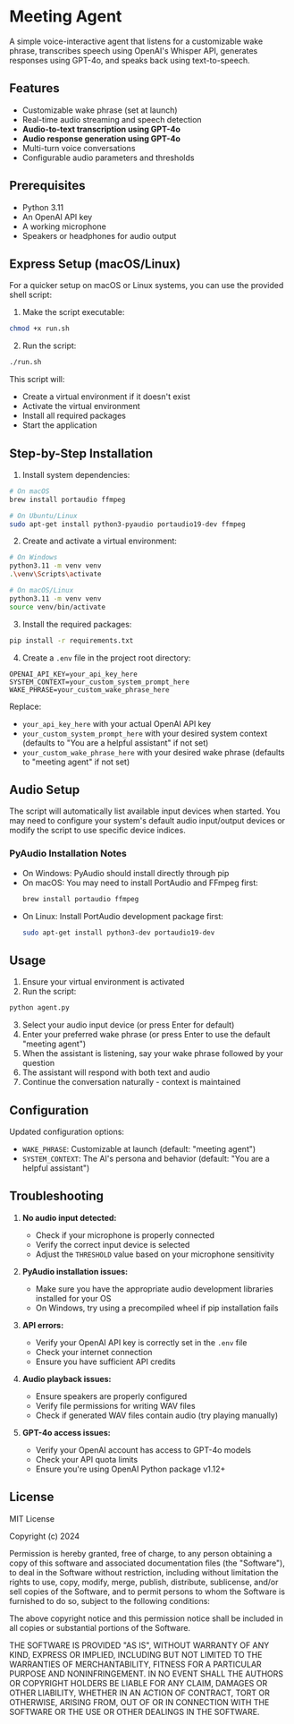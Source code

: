 # Meeting Agent

A simple voice-interactive agent that listens for a customizable wake phrase, transcribes speech using OpenAI's Whisper API, generates responses using GPT-4o, and speaks back using text-to-speech.

## Features

- Customizable wake phrase (set at launch)
- Real-time audio streaming and speech detection
- **Audio-to-text transcription using GPT-4o**
- **Audio response generation using GPT-4o**
- Multi-turn voice conversations
- Configurable audio parameters and thresholds

## Prerequisites

- Python 3.11
- An OpenAI API key
- A working microphone
- Speakers or headphones for audio output

## Express Setup (macOS/Linux)

For a quicker setup on macOS or Linux systems, you can use the provided shell script:

1. Make the script executable:
```bash
chmod +x run.sh
```

2. Run the script:
```bash
./run.sh
```

This script will:
- Create a virtual environment if it doesn't exist
- Activate the virtual environment
- Install all required packages
- Start the application

## Step-by-Step Installation

1. Install system dependencies:

```bash
# On macOS
brew install portaudio ffmpeg

# On Ubuntu/Linux
sudo apt-get install python3-pyaudio portaudio19-dev ffmpeg
```

2. Create and activate a virtual environment:

```bash
# On Windows
python3.11 -m venv venv
.\venv\Scripts\activate

# On macOS/Linux
python3.11 -m venv venv
source venv/bin/activate
```

3. Install the required packages:

```bash
pip install -r requirements.txt
```

4. Create a `.env` file in the project root directory:

```
OPENAI_API_KEY=your_api_key_here
SYSTEM_CONTEXT=your_custom_system_prompt_here
WAKE_PHRASE=your_custom_wake_phrase_here
```

Replace:
- `your_api_key_here` with your actual OpenAI API key
- `your_custom_system_prompt_here` with your desired system context (defaults to "You are a helpful assistant" if not set)
- `your_custom_wake_phrase_here` with your desired wake phrase (defaults to "meeting agent" if not set)

## Audio Setup

The script will automatically list available input devices when started. You may need to configure your system's default audio input/output devices or modify the script to use specific device indices.

### PyAudio Installation Notes

- On Windows: PyAudio should install directly through pip
- On macOS: You may need to install PortAudio and FFmpeg first:
  ```bash
  brew install portaudio ffmpeg
  ```
- On Linux: Install PortAudio development package first:
  ```bash
  sudo apt-get install python3-dev portaudio19-dev
  ```

## Usage

1. Ensure your virtual environment is activated
2. Run the script:

```bash
python agent.py
```

3. Select your audio input device (or press Enter for default)
4. Enter your preferred wake phrase (or press Enter to use the default "meeting agent")
5. When the assistant is listening, say your wake phrase followed by your question
6. The assistant will respond with both text and audio
7. Continue the conversation naturally - context is maintained

## Configuration

Updated configuration options:
- `WAKE_PHRASE`: Customizable at launch (default: "meeting agent")
- `SYSTEM_CONTEXT`: The AI's persona and behavior (default: "You are a helpful assistant")

## Troubleshooting

1. **No audio input detected:**
   - Check if your microphone is properly connected
   - Verify the correct input device is selected
   - Adjust the `THRESHOLD` value based on your microphone sensitivity

2. **PyAudio installation issues:**
   - Make sure you have the appropriate audio development libraries installed for your OS
   - On Windows, try using a precompiled wheel if pip installation fails

3. **API errors:**
   - Verify your OpenAI API key is correctly set in the `.env` file
   - Check your internet connection
   - Ensure you have sufficient API credits

4. **Audio playback issues:**
   - Ensure speakers are properly configured
   - Verify file permissions for writing WAV files
   - Check if generated WAV files contain audio (try playing manually)

5. **GPT-4o access issues:**
   - Verify your OpenAI account has access to GPT-4o models
   - Check your API quota limits
   - Ensure you're using OpenAI Python package v1.12+

## License

MIT License

Copyright (c) 2024

Permission is hereby granted, free of charge, to any person obtaining a copy
of this software and associated documentation files (the "Software"), to deal
in the Software without restriction, including without limitation the rights
to use, copy, modify, merge, publish, distribute, sublicense, and/or sell
copies of the Software, and to permit persons to whom the Software is
furnished to do so, subject to the following conditions:

The above copyright notice and this permission notice shall be included in all
copies or substantial portions of the Software.

THE SOFTWARE IS PROVIDED "AS IS", WITHOUT WARRANTY OF ANY KIND, EXPRESS OR
IMPLIED, INCLUDING BUT NOT LIMITED TO THE WARRANTIES OF MERCHANTABILITY,
FITNESS FOR A PARTICULAR PURPOSE AND NONINFRINGEMENT. IN NO EVENT SHALL THE
AUTHORS OR COPYRIGHT HOLDERS BE LIABLE FOR ANY CLAIM, DAMAGES OR OTHER
LIABILITY, WHETHER IN AN ACTION OF CONTRACT, TORT OR OTHERWISE, ARISING FROM,
OUT OF OR IN CONNECTION WITH THE SOFTWARE OR THE USE OR OTHER DEALINGS IN THE
SOFTWARE.